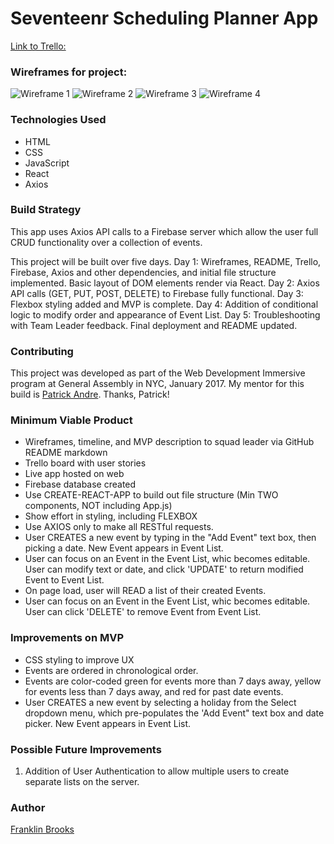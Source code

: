 # Seventeenr Scheduling Planner App

[Link to Trello:](https://trello.com/b/madxhpLU/seventeenr)

### Wireframes for project: 
  ![Wireframe 1]()
  ![Wireframe 2]()
  ![Wireframe 3]()
  ![Wireframe 4]()
<!-- ###My whiteboard for project
  ![Wireframe 2](https://github.com/franklinbrooks/WDI_HAKUNA_MATATA/blob/master/Project1GA/20161215_151913.jpg)

###My implementation of project
  ![Wireframe 3](https://353a23c500dde3b2ad58-c49fe7e7355d384845270f4a7a0a7aa1.ssl.cf2.rackcdn.com/58573994c4d9cc6dc44bf258/screenshot.png) -->

### Technologies Used
- HTML
- CSS
- JavaScript
- React
- Axios 

<!-- ### Code Example quote
```javascript
let checkIt = function() {
  const gameBoard = document.getElementById("game");
  let target = document.getElementById('target1');
  let friendly = document.getElementById('satellite');
  el = target.getBoundingClientRect();
  la = friendly.getBoundingClientRect();
  let left = el.left + window.scrollX;
  let laLeft = la.left + window.scrollX;
  let top = el.top + window.scrollY;
  let laTop = la.top + window.scrollY;
  console.log(`laLeft is ${laLeft} and laTop is ${laTop}`);
  if ((left > 582 && left < 622) && (top > 230 && top < 270)) {
    score++;
    enemies--;
    outputNewMessages();
    gameBoard.removeChild(target);
    explodeIt();
    determineIt();
  } else if ((laLeft > 600 && laLeft < 650) && (laTop > 225 && laTop < 265)) {
    satellites = satellites - 1;
    outputNewMessages();
    gameBoard.removeChild(friendly);
    explodeIt();
    determineIt();
  }
}
```` -->
### Build Strategy
This app uses Axios API calls to a Firebase server which allow the user full CRUD functionality over a collection of events.

This project will be built over five days.
Day 1: Wireframes, README, Trello, Firebase, Axios and other dependencies, and initial file structure implemented. Basic layout of DOM elements render via React.
Day 2: Axios API calls (GET, PUT, POST, DELETE) to Firebase fully functional.
Day 3: Flexbox styling added and MVP is complete.
Day 4: Addition of conditional logic to modify order and appearance of Event List. 
Day 5: Troubleshooting with Team Leader feedback.  Final deployment and README updated.

### Contributing
This project was developed as part of the Web Development Immersive program at General Assembly in NYC, January 2017. My mentor for this build is [Patrick Andre](patrick.andre@generalassemb.ly). Thanks, Patrick!

### Minimum Viable Product
- Wireframes, timeline, and MVP description to squad leader via GitHub README markdown
- Trello board with user stories
- Live app hosted on web
- Firebase database created
- Use CREATE-REACT-APP to build out file structure (Min TWO components, NOT including App.js)
- Show effort in styling, including FLEXBOX
- Use AXIOS only to make all RESTful requests.
- User CREATES a new event by typing in the "Add Event" text box, then picking a date.  New Event appears in Event List.
- User can focus on an Event in the Event List, whic becomes editable. User can modify text or date, and click 'UPDATE' to return modified Event to Event List.
- On page load, user will READ a list of their created Events.
- User can focus on an Event in the Event List, whic becomes editable. User can click 'DELETE' to remove Event from Event List.

### Improvements on MVP
- CSS styling to improve UX
- Events are ordered in chronological order.
- Events are color-coded green for events more than 7 days away, yellow for events less than 7 days away, and red for past date events.
- User CREATES a new event by selecting a holiday from the Select dropdown menu, which pre-populates the 'Add Event" text box and date picker.  New Event appears in Event List.

### Possible Future Improvements 
  1. Addition of User Authentication to allow multiple users to create separate lists on the server.


### Author
  [Franklin Brooks](http://www.franklinchristopherbrooks.com) 
